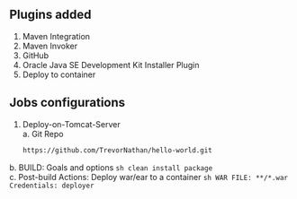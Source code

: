 ## Plugins added
1. Maven Integration
1. Maven Invoker
1. GitHub 
1. Oracle Java SE Development Kit Installer Plugin
1. Deploy to container

## Jobs configurations
1. Deploy-on-Tomcat-Server
    <br>
  a. Git Repo
    ```sh
   https://github.com/TrevorNathan/hello-world.git
    ```
  b. BUILD: Goals and options
    ```sh
    clean install package
    ```
    <br>
  c. Post-build Actions: Deploy war/ear to a container
    ```sh
    WAR FILE: **/*.war
    Credentials: deployer
    ```
